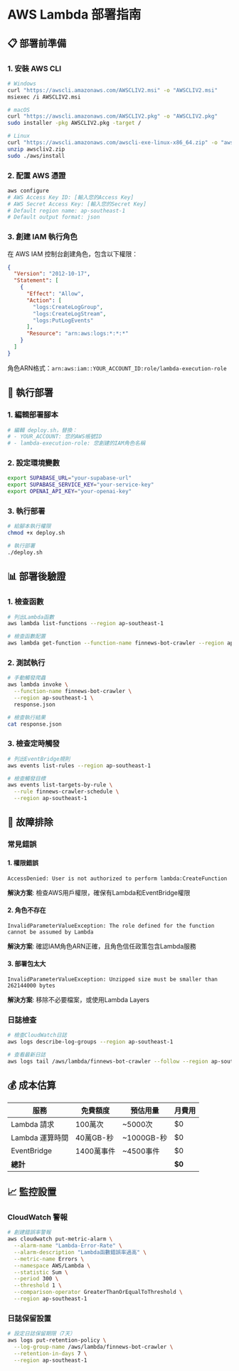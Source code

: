 # AWS Lambda 部署指南

## 📋 部署前準備

### 1. 安裝 AWS CLI
```bash
# Windows
curl "https://awscli.amazonaws.com/AWSCLIV2.msi" -o "AWSCLIV2.msi"
msiexec /i AWSCLIV2.msi

# macOS  
curl "https://awscli.amazonaws.com/AWSCLIV2.pkg" -o "AWSCLIV2.pkg"
sudo installer -pkg AWSCLIV2.pkg -target /

# Linux
curl "https://awscli.amazonaws.com/awscli-exe-linux-x86_64.zip" -o "awscliv2.zip"
unzip awscliv2.zip
sudo ./aws/install
```

### 2. 配置 AWS 憑證
```bash
aws configure
# AWS Access Key ID: [輸入您的Access Key]
# AWS Secret Access Key: [輸入您的Secret Key]  
# Default region name: ap-southeast-1
# Default output format: json
```

### 3. 創建 IAM 執行角色

在 AWS IAM 控制台創建角色，包含以下權限：

```json
{
  "Version": "2012-10-17",
  "Statement": [
    {
      "Effect": "Allow",
      "Action": [
        "logs:CreateLogGroup",
        "logs:CreateLogStream", 
        "logs:PutLogEvents"
      ],
      "Resource": "arn:aws:logs:*:*:*"
    }
  ]
}
```

角色ARN格式：`arn:aws:iam::YOUR_ACCOUNT_ID:role/lambda-execution-role`

## 🚀 執行部署

### 1. 編輯部署腳本
```bash
# 編輯 deploy.sh，替換：
# - YOUR_ACCOUNT: 您的AWS帳號ID
# - lambda-execution-role: 您創建的IAM角色名稱
```

### 2. 設定環境變數
```bash
export SUPABASE_URL="your-supabase-url"
export SUPABASE_SERVICE_KEY="your-service-key"  
export OPENAI_API_KEY="your-openai-key"
```

### 3. 執行部署
```bash
# 給腳本執行權限
chmod +x deploy.sh

# 執行部署
./deploy.sh
```

## 📊 部署後驗證

### 1. 檢查函數
```bash
# 列出Lambda函數
aws lambda list-functions --region ap-southeast-1

# 檢查函數配置
aws lambda get-function --function-name finnews-bot-crawler --region ap-southeast-1
```

### 2. 測試執行
```bash
# 手動觸發爬蟲
aws lambda invoke \
  --function-name finnews-bot-crawler \
  --region ap-southeast-1 \
  response.json

# 檢查執行結果
cat response.json
```

### 3. 檢查定時觸發
```bash
# 列出EventBridge規則
aws events list-rules --region ap-southeast-1

# 檢查觸發目標
aws events list-targets-by-rule \
  --rule finnews-crawler-schedule \
  --region ap-southeast-1
```

## 🔧 故障排除

### 常見錯誤

#### 1. 權限錯誤
```
AccessDenied: User is not authorized to perform lambda:CreateFunction
```
**解決方案**: 檢查AWS用戶權限，確保有Lambda和EventBridge權限

#### 2. 角色不存在
```  
InvalidParameterValueException: The role defined for the function cannot be assumed by Lambda
```
**解決方案**: 確認IAM角色ARN正確，且角色信任政策包含Lambda服務

#### 3. 部署包太大
```
InvalidParameterValueException: Unzipped size must be smaller than 262144000 bytes
```
**解決方案**: 移除不必要檔案，或使用Lambda Layers

### 日誌檢查
```bash
# 檢查CloudWatch日誌
aws logs describe-log-groups --region ap-southeast-1

# 查看最新日誌
aws logs tail /aws/lambda/finnews-bot-crawler --follow --region ap-southeast-1
```

## 💰 成本估算

| 服務 | 免費額度 | 預估用量 | 月費用 |
|------|----------|----------|--------|
| Lambda 請求 | 100萬次 | ~5000次 | $0 |
| Lambda 運算時間 | 40萬GB-秒 | ~1000GB-秒 | $0 |
| EventBridge | 1400萬事件 | ~4500事件 | $0 |
| **總計** | | | **$0** |

## 📈 監控設置

### CloudWatch 警報
```bash
# 創建錯誤率警報
aws cloudwatch put-metric-alarm \
  --alarm-name "Lambda-Error-Rate" \
  --alarm-description "Lambda函數錯誤率過高" \
  --metric-name Errors \
  --namespace AWS/Lambda \
  --statistic Sum \
  --period 300 \
  --threshold 1 \
  --comparison-operator GreaterThanOrEqualToThreshold \
  --region ap-southeast-1
```

### 日誌保留設置
```bash
# 設定日誌保留期限（7天）
aws logs put-retention-policy \
  --log-group-name /aws/lambda/finnews-bot-crawler \
  --retention-in-days 7 \
  --region ap-southeast-1
```